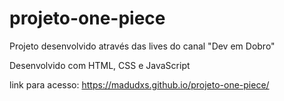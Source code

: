 # projeto-one-piece
Projeto desenvolvido através das lives do canal "Dev em Dobro"

Desenvolvido com HTML, CSS e JavaScript

link para acesso: https://madudxs.github.io/projeto-one-piece/
